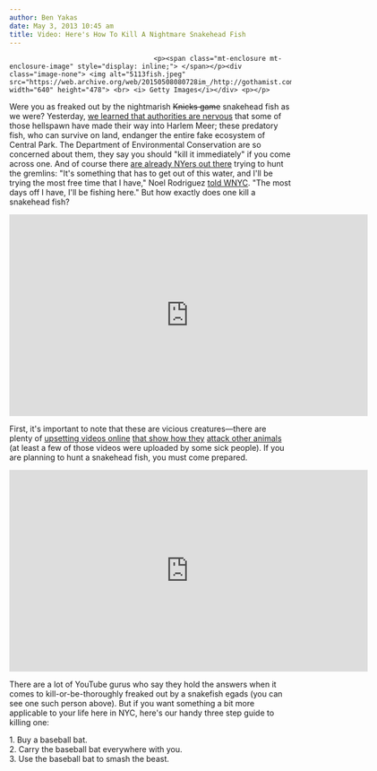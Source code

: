 ```yaml
---
author: Ben Yakas
date: May 3, 2013 10:45 am
title: Video: Here's How To Kill A Nightmare Snakehead Fish
---
```


	
										<p><span class="mt-enclosure mt-enclosure-image" style="display: inline;"> </span></p><div class="image-none"> <img alt="5113fish.jpeg" src="https://web.archive.org/web/20150508080728im_/http://gothamist.com/attachments/byakas/5113fish.jpeg" width="640" height="478"> <br> <i> Getty Images</i></div> <p></p>

<p>Were you as freaked out by the nightmarish <strike>Knicks game</strike> snakehead fish as we were? Yesterday, <a href="https://web.archive.org/web/20150508080728/http://gothamist.com/2013/05/01/if_you_see_a_terrifying_fish_with_t.php">we learned that authorities are nervous</a> that some of those hellspawn have made their way into Harlem Meer; these predatory fish, who can survive on land, endanger the entire fake ecosystem of Central Park. The Department of Environmental Conservation are so concerned about them, they say you should &quot;kill it immediately&quot; if you come across one. And of course there <a href="https://web.archive.org/web/20150508080728/http://www.youtube.com/watch?v=CramNdhUvNw">are already NYers out there</a> trying to hunt the gremlins: &quot;It&apos;s something that has to get out of this water, and I&apos;ll be trying the most free time that I have,&quot; Noel Rodriguez <a href="https://web.archive.org/web/20150508080728/http://www.wnyc.org/articles/wnyc-news/2013/may/01/snakehead-fish-central-park-continues/?utm_source=twitterfeed&amp;utm_medium=twitter">told WNYC</a>. &quot;The most days off I have, I&apos;ll be fishing here.&quot; But how exactly does one kill a snakehead fish?</p>

<p><iframe width="640" height="360" src="https://web.archive.org/web/20150508080728if_/http://www.youtube.com/embed/nmU7etSYYqI" frameborder="0" allowfullscreen></iframe></p>

<p>First, it&apos;s important to note that these are vicious creatures&#x2014;there are plenty of <a href="https://web.archive.org/web/20150508080728/http://www.youtube.com/watch?v=X32cVIsYgSU">upsetting videos online</a> <a href="https://web.archive.org/web/20150508080728/http://www.youtube.com/watch?v=WPGmvemG6fk">that show how they</a> <a href="https://web.archive.org/web/20150508080728/http://www.youtube.com/watch?v=keRNS-PuaDU">attack other animals</a> (at least a few of those videos were uploaded by some sick people). If you are planning to hunt a snakehead fish, you must come prepared. </p>

<p><iframe width="640" height="360" src="https://web.archive.org/web/20150508080728if_/http://www.youtube.com/embed/THY8AMkoiCE" frameborder="0" allowfullscreen></iframe></p>

<p>There are a lot of YouTube gurus who say they hold the answers when it comes to kill-or-be-thoroughly freaked out by a snakefish egads (you can see one such person above). But if you want something a bit more applicable to your life here in NYC, here&apos;s our handy three step guide to killing one:</p>

<p>1. Buy a baseball bat.<br>
2. Carry the baseball bat everywhere with you.<br>
3. Use the baseball bat to smash the beast.</p>					
										
									
				